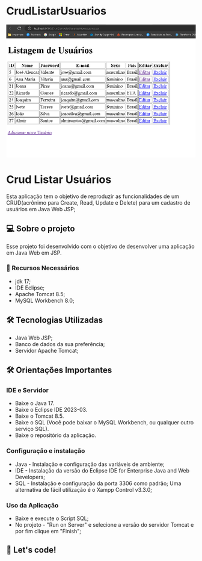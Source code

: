 # CrudListarUsuarios

<p align="center">
    <img src="./img/crudjavaweb.gif" max-width="600">    
</p>

# Crud Listar Usuários
 Esta aplicação tem o objetivo de reproduzir as funcionalidades de um CRUD(acrônimo para Create, Read, Update e Delete) para um cadastro de usuários em Java Web JSP;
 
 ## 💻 Sobre o projeto
 Esse projeto foi desenvolvido com o objetivo de desenvolver uma aplicação em Java Web em JSP.
 
 ### 🚧 Recursos Necessários

* jdk 17;
* IDE Eclipse;
* Apache Tomcat 8.5;
* MySQL Workbench 8.0;


## 🛠 Tecnologias Utilizadas

* Java Web JSP;
* Banco de dados da sua preferência;
* Servidor Apache Tomcat;


## 🛠 Orientações Importantes

### IDE e Servidor
* Baixe o Java 17.
* Baixe o Eclipse IDE 2023-03.
* Baixe o Tomcat 8.5.
* Baixe o SQL (Você pode baixar o MySQL Workbench, ou qualquer outro serviço SQL).
* Baixe o repositório da aplicação. 

### Configuração e instalação
* Java - Instalação e configuração das variáveis de ambiente;
* IDE - Instalação da versão do Eclipse IDE for Enterprise Java and Web Developers;
* SQL - Instalação e configuração da porta 3306 como padrão; Uma alternativa de fácil utilização é o Xampp Control v3.3.0;

### Uso da Aplicação
* Baixe e execute o Script SQL;
* No projeto  - "Run on Server" e selecione a versão do servidor Tomcat e por fim clique em "Finish";

## 🚀 Let's code! 